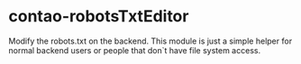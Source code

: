 # contao-robotsTxtEditor

Modify the robots.txt on the backend. This module is just a simple helper for normal backend users or people that don`t have file system access.
